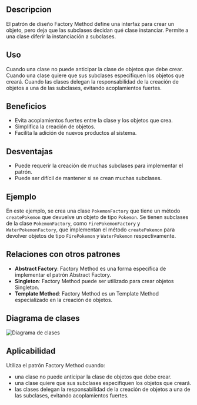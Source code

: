 ## Descripcion
El patrón de diseño Factory Method define una interfaz para crear un objeto, pero deja que las subclases decidan qué clase instanciar. Permite a una clase diferir la instanciación a subclases.

## Uso
Cuando una clase no puede anticipar la clase de objetos que debe crear. Cuando una clase quiere que sus subclases especifiquen los objetos que creará. Cuando las clases delegan la responsabilidad de la creación de objetos a una de las subclases, evitando acoplamientos fuertes.

## Beneficios
- Evita acoplamientos fuertes entre la clase y los objetos que crea.
- Simplifica la creación de objetos.
- Facilita la adición de nuevos productos al sistema.

## Desventajas
- Puede requerir la creación de muchas subclases para implementar el patrón.
- Puede ser difícil de mantener si se crean muchas subclases.

## Ejemplo
En este ejemplo, se crea una clase `PokemonFactory` que tiene un método `createPokemon` que devuelve un objeto de tipo `Pokemon`. Se tienen subclases de la clase `PokemonFactory`, como `FirePokemonFactory` y `WaterPokemonFactory`, que implementan el método `createPokemon` para devolver objetos de tipo `FirePokemon` y `WaterPokemon` respectivamente.

## Relaciones con otros patrones
- **Abstract Factory**: Factory Method es una forma específica de implementar el patrón Abstract Factory.
- **Singleton**: Factory Method puede ser utilizado para crear objetos Singleton.
- **Template Method**: Factory Method es un Template Method especializado en la creación de objetos.

## Diagrama de clases
![Diagrama de clases](https://i.stack.imgur.com/B9hpn.png)

## Aplicabilidad
Utiliza el patrón Factory Method cuando:
- una clase no puede anticipar la clase de objetos que debe crear.
- una clase quiere que sus subclases especifiquen los objetos que creará.
- las clases delegan la responsabilidad de la creación de objetos a una de las subclases, evitando acoplamientos fuertes.

